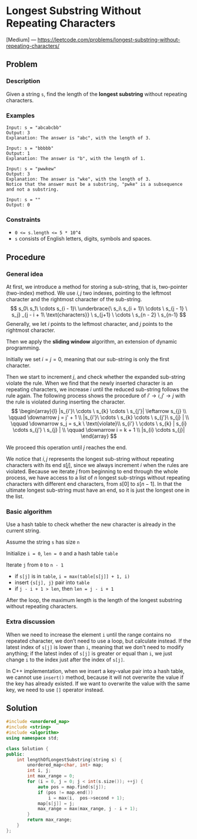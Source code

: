 # Longest Substring Without Repeating Characters

[Medium] — https://leetcode.com/problems/longest-substring-without-repeating-characters/

## Problem

### Description

Given a string `s`, find the length of the **longest substring** without repeating characters.

### Examples

```
Input: s = "abcabcbb"
Output: 3
Explanation: The answer is "abc", with the length of 3.
```

```
Input: s = "bbbbb"
Output: 1
Explanation: The answer is "b", with the length of 1.
```

```
Input: s = "pwwkew"
Output: 3
Explanation: The answer is "wke", with the length of 3.
Notice that the answer must be a substring, "pwke" is a subsequence and not a substring.
```

```
Input: s = ""
Output: 0
```

### Constraints

- `0 <= s.length <= 5 * 10^4`
- `s` consists of English letters, digits, symbols and spaces.

## Procedure

### General idea

At first, we introduce a method for storing a sub-string, that is, two-pointer (two-index) method. We use $i, j$ two indexes, pointing to the leftmost character and the rightmost character of the sub-string.
$$
s_0\ s_1\ \cdots s_{i - 1}\ \underbrace{\ s_i\ s_{i + 1}\ \cdots \ s_{j - 1} \ s_j} _{j - i + 1\ \text{characters}} \ s_{j+1} \ \cdots \ s_{n - 2} \ s_{n-1}
$$
Generally, we let $i$ points to the leftmost character, and $j$ points to the rightmost character.

Then we apply the **sliding window** algorithm, an extension of dynamic programming.

Initially we set $i = j = 0$, meaning that our sub-string is only the first character.

Then we start to increment $j$, and check whether the expanded sub-string violate the rule. When we find that the newly inserted character is an repeating characters, we increase $i$ until the reduced sub-string follows the rule again. The following process shows the procedure of $i' \to i, j' \to j$ with the rule is violated during inserting the character.
$$
\begin{array}{l}
	|s_{i'}\ \cdots \ s_{k} \cdots \ s_{j'}| \leftarrow s_{j} \\
	\qquad \downarrow j = j' + 1 \\
	|s_{i'}\ \cdots \ s_{k} \cdots \ s_{j'}\ s_{j} | \\
	\qquad \downarrow s_j = s_k \ \text{violate}\\
	s_{i'} \ \cdots \ s_{k} | s_{i} \cdots s_{j'} \ s_{j} | \\
	\qquad \downarrow i = k + 1 \\
	|s_{i} \cdots s_{j}|
\end{array}
$$


We proceed this operation until $j$ reaches the end.

We notice that $i, j$ represents the longest sub-string without repeating characters with its end $s[j]$, since we always increment $i$ when the rules are violated. Because we iterate $j$ from beginning to end through the whole process, we have access to a list of $n$ longest sub-strings without repeating characters with different end characters, from $s[0]$ to $s[n-1]$. In that the ultimate longest sub-string must have an end, so it is just the longest one in the list.

### Basic algorithm

Use a hash table to check whether the new character is already in the current string.

Assume the string `s` has size `n`

Initialize `i = 0`, `len = 0` and a hash table `table`

Iterate `j` from `0` to `n - 1`

- if `s[j]` is in `table`, `i = max(table[s[j]] + 1, i)`
- insert `{s[j], j}` pair into `table`
- if `j - i + 1 > len`, then `len = j - i + 1`

After the loop, the maximum length is the length of the longest substring without repeating characters.

### Extra discussion

When we need to increase the element `i` until the range contains no repeated character, we don’t need to use a loop, but calculate instead. If the latest index of `s[j]` is lower than `i`, meaning that we don’t need to modify anything; if the latest index of `s[j]` is greater or equal than `i`, we just change `i` to the index just after the index of `s[j]`.

In C++ implementation, when we insert a key-value pair into a hash table, we cannot use `insert()` method, because it will not overwrite the value if the key has already existed. If we want to overwrite the value with the same key, we need to use `[]` operator instead.

## Solution

```c++
#include <unordered_map>
#include <string>
#include <algorithm>
using namespace std;

class Solution {
public:
    int lengthOfLongestSubstring(string s) {
        unordered_map<char, int> map;
        int i, j;
        int max_range = 0;
        for (i = 0, j = 0; j < int(s.size()); ++j) {
            auto pos = map.find(s[j]);
            if (pos != map.end())
                i = max(i,  pos->second + 1);
            map[s[j]] = j;
            max_range = max(max_range, j - i + 1);
        }
        return max_range;
    }
};
```

